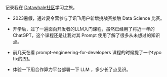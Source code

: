 记录我在 [Datawhale社区](https://datawhale.club/#/)学习之旅。

- 2023暑假，通过夏令营参与了讯飞用户新增挑战赛接触 Data Science 比赛。

- 开学后，过了一遍面向开发者的LLM入门课程，虽然已经用了将近一年的 ChatGPT，这个课程还是让我对其 Prompt 使用了解了很多从未想过的知识点。

- 前几天在看 prompt-engineering-for-developers 课程的时候提了一个typo fix的[PR](https://github.com/datawhalechina/prompt-engineering-for-developers/pull/127)。

- 体验一下用合作算力平台部署一下 LLM ，多少长了点见识。